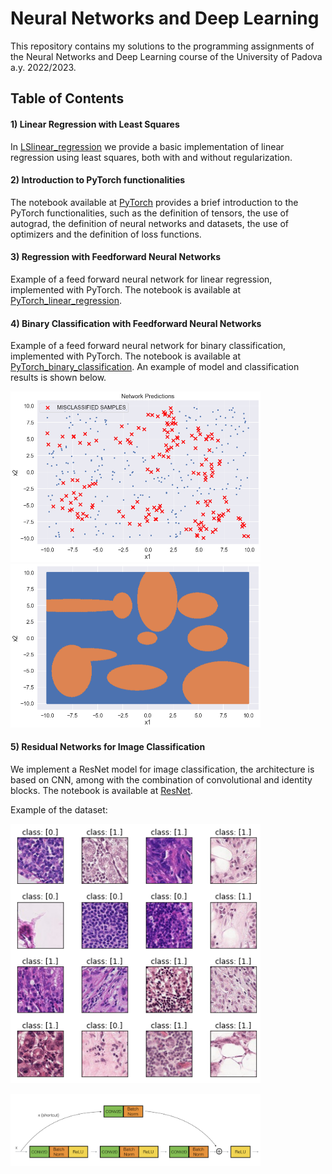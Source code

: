 # Neural Networks and Deep Learning

This repository contains my solutions to the programming assignments of the Neural Networks and Deep Learning course of the University of Padova a.y. 2022/2023.

## Table of Contents

#### 1) Linear Regression with Least Squares
In [LSlinear_regression](https://github.com/nicolezattarin/Neural-Networks-Deep-Learning/blob/main/src/LSlinear_regression.ipynb) we provide a basic implementation of linear regression using least squares, both with and without regularization. 

#### 2) Introduction to PyTorch functionalities
The notebook available at [PyTorch](https://github.com/nicolezattarin/Neural-Networks-Deep-Learning/blob/main/src/PyTorch_basics.ipynb) provides a brief introduction to the PyTorch functionalities, such as the definition of tensors, the use of autograd, the definition of neural networks and datasets, the use of optimizers and the definition of loss functions.

#### 3) Regression with Feedforward Neural Networks
Example of a feed forward neural network for linear regression, implemented with PyTorch. The notebook is available at [PyTorch_linear_regression](https://github.com/nicolezattarin/Neural-Networks-Deep-Learning/blob/main/src/FFNN_regression.ipynb).

#### 4) Binary Classification with Feedforward Neural Networks
Example of a feed forward neural network for binary classification, implemented with PyTorch. The notebook is available at [PyTorch_binary_classification](https://github.com/nicolezattarin/Neural-Networks-Deep-Learning/blob/main/src/FFNN_classification.ipynb).
An example of model and classification results is shown below.
<p float="center">
  <img src="imgs/classifier_ex.png" width="400" />
  <img src="imgs/model_class.png" width="400" />
</p>

#### 5) Residual Networks for Image Classification
We implement a ResNet model for image classification, the architecture is based on CNN, among with the combination of convolutional and identity blocks. The notebook is available at [ResNet](https://github.com/nicolezattarin/Neural-Networks-Deep-Learning/blob/main/src/ResNet.ipynb).

Example of the dataset:
<p float="center">
  <img src="imgs/resnet.png" width="400" />
</p>

<p float="center">
  <img src="imgs/convresnet.png" width="400" />
</p>